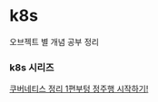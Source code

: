 # k8s

오브젝트 별 개념 공부 정리

### k8s 시리즈


[쿠버네티스 정리 1편부텅 정주행 시작하기!](https://blog.naver.com/thwjd2717/222580176779)